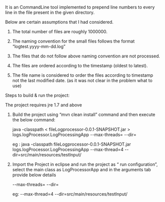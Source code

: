 

It is an CommandLine tool implemented to prepend line numbers to every line in the file present in the given directory.


Below are certain assumptions that I had considered.


1.	The total number of files are roughly 1000000.

2.	The naming convention for the small files follows the format “logtest.yyyy-mm-dd.log”

3.	The files that do not follow above naming convention are not processed.

4.	The files are ordered according to the timestamp (oldest to latest). 

5.	The file name is considered to order the files according to timestamp not the last modified date. (as it was not clear in the            problem what to use)


Steps to build & run the project: 

The project requires jre 1.7 and above

1.	Build the project using “mvn clean install” command and then execute the below command: 

	java -classpath < fileLogprocessor-0.0.1-SNAPSHOT.jar > logs.logProcessor.LogProcessingApp --max-threads=<number of threads> --dir= <directory path for the log files>

	eg : java -classpath fileLogprocessor-0.0.1-SNAPSHOT.jar logs.logProcessor.LogProcessingApp --max-thread=4 --dir=src/main/resources/testInput/ 

2.	Import the Project in eclipse and run the project as “ run configuration”, select the main class as LogProcessorApp and  in the          arguments tab provide below details

	--max-threads=<number of threads> --dir= <directory path for the log files>

	eg: --max-thread=4 --dir=src/main/resources/testInput/

